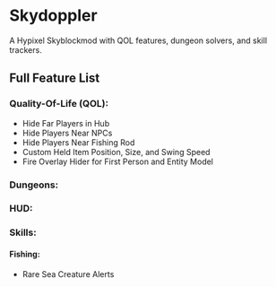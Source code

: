 # Skydoppler
A Hypixel Skyblockmod with QOL features, dungeon solvers, and skill trackers.

## Full Feature List

### Quality-Of-Life (QOL):
   + Hide Far Players in Hub
   + Hide Players Near NPCs
   + Hide Players Near Fishing Rod
   + Custom Held Item Position, Size, and Swing Speed
   + Fire Overlay Hider for First Person and Entity Model
### Dungeons:
### HUD:
### Skills:
#### Fishing:
   + Rare Sea Creature Alerts